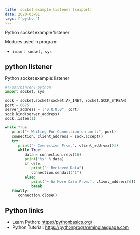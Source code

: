 ```yaml
---
title: socket example listener (snippet)
date: 2020-03-01
tags: ["python"]
---
```

Python socket example 'listener'


Modules used in program: 
* `import socket, sys`

## python listener

Python socket example: listener

```python
#!/usr/bin/env python
import socket, sys

sock = socket.socket(socket.AF_INET, socket.SOCK_STREAM)
port = 6675
server_address = ("0.0.0.0", port)
sock.bind(server_address)
sock.listen(1)

while True:
   print("~ Waiting For Connection on port:", port)
   connection, client_address = sock.accept()
   try:
      print("~ Connection From:", client_address[0])
      while True:
         data = connection.recv(16)
         print("%s" % data)
         if data:
            print("~ Recieved Data")
            connection.sendall("1")
         else:
            print("~ No More Data From:", client_address[0])
            break
   finally:
      connection.close()

```

## Python links

- Learn Python: https://pythonbasics.org/
- Python Tutorial: https://pythonprogramminglanguage.com
